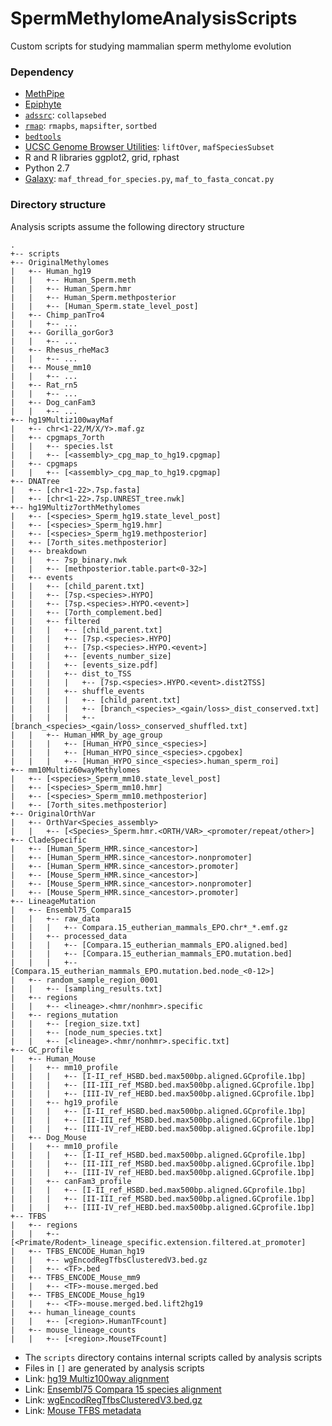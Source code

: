 # SpermMethylomeAnalysisScripts
Custom scripts for studying mammalian sperm methylome evolution

### Dependency ###
- [MethPipe](https://github.com/smithlabcode/methpipe)
- [Epiphyte](https://github.com/smithlabcode/epiphyte)
- [`adssrc`](https://github.com/andrewdavidsmith/adssrc): `collapsebed`
- [`rmap`](https://github.com/smithlabcode/rmap): `rmapbs`, `mapsifter`, `sortbed`
- [`bedtools`](https://github.com/arq5x/bedtools2/)
- [UCSC Genome Browser Utilities](http://hgdownload.soe.ucsc.edu/admin/exe/): `liftOver`, `mafSpeciesSubset`
- R and R libraries ggplot2, grid, rphast
- Python 2.7
- [Galaxy](https://github.com/galaxyproject/galaxy/): `maf_thread_for_species.py`, `maf_to_fasta_concat.py`


### Directory structure ###
Analysis scripts assume the following directory structure

```
.
+-- scripts
+-- OriginalMethylomes
|   +-- Human_hg19
|   |   +-- Human_Sperm.meth
|   |   +-- Human_Sperm.hmr
|   |   +-- Human_Sperm.methposterior
|   |   +-- [Human_Sperm.state_level_post]
|   +-- Chimp_panTro4
|   |   +-- ...
|   +-- Gorilla_gorGor3
|   |   +-- ...
|   +-- Rhesus_rheMac3
|   |   +-- ...
|   +-- Mouse_mm10
|   |   +-- ...
|   +-- Rat_rn5
|   |   +-- ...
|   +-- Dog_canFam3
|   |   +-- ...
+-- hg19Multiz100wayMaf
|   +-- chr<1-22/M/X/Y>.maf.gz
|   +-- cpgmaps_7orth
|   |   +-- species.lst
|   |   +-- [<assembly>_cpg_map_to_hg19.cpgmap]
|   +-- cpgmaps
|   |   +-- [<assembly>_cpg_map_to_hg19.cpgmap]
+-- DNATree
|   +-- [chr<1-22>.7sp.fasta]
|   +-- [chr<1-22>.7sp.UNREST_tree.nwk]
+-- hg19Multiz7orthMethylomes
|   +-- [<species>_Sperm_hg19.state_level_post]
|   +-- [<species>_Sperm_hg19.hmr]
|   +-- [<species>_Sperm_hg19.methposterior]
|   +-- [7orth_sites.methposterior]
|   +-- breakdown
|   |   +-- 7sp_binary.nwk
|   |   +-- [methposterior.table.part<0-32>]
|   +-- events
|   |   +-- [child_parent.txt]
|   |   +-- [7sp.<species>.HYPO]
|   |   +-- [7sp.<species>.HYPO.<event>]
|   |   +-- [7orth_complement.bed]
|   |   +-- filtered
|   |   |   +-- [child_parent.txt]
|   |   |   +-- [7sp.<species>.HYPO]
|   |   |   +-- [7sp.<species>.HYPO.<event>]
|   |   |   +-- [events_number_size]
|   |   |   +-- [events_size.pdf]
|   |   |   +-- dist_to_TSS
|   |   |   |   +-- [7sp.<species>.HYPO.<event>.dist2TSS]
|   |   |   +-- shuffle_events
|   |   |   |   +-- [child_parent.txt]
|   |   |   |   +-- [branch_<species>_<gain/loss>_dist_conserved.txt]
|   |   |   |   +-- [branch_<species>_<gain/loss>_conserved_shuffled.txt]
|   |   +-- Human_HMR_by_age_group
|   |   |   +-- [Human_HYPO_since_<species>]
|   |   |   +-- [Human_HYPO_since_<species>.cpgobex]
|   |   |   +-- [Human_HYPO_since_<species>.human_sperm_roi]
+-- mm10Multiz60wayMethylomes
|   +-- [<species>_Sperm_mm10.state_level_post]
|   +-- [<species>_Sperm_mm10.hmr]
|   +-- [<species>_Sperm_mm10.methposterior]
|   +-- [7orth_sites.methposterior]
+-- OriginalOrthVar
|   +-- OrthVar<Species_assembly>
|   |   +-- [<Species>_Sperm.hmr.<ORTH/VAR>_<promoter/repeat/other>]
+-- CladeSpecific
|   +-- [Human_Sperm_HMR.since_<ancestor>]
|   +-- [Human_Sperm_HMR.since_<ancestor>.nonpromoter]
|   +-- [Human_Sperm_HMR.since_<ancestor>.promoter]
|   +-- [Mouse_Sperm_HMR.since_<ancestor>]
|   +-- [Mouse_Sperm_HMR.since_<ancestor>.nonpromoter]
|   +-- [Mouse_Sperm_HMR.since_<ancestor>.promoter]
+-- LineageMutation
|   +-- Ensembl75_Compara15
|   |   +-- raw_data
|   |   |   +-- Compara.15_eutherian_mammals_EPO.chr*_*.emf.gz
|   |   +-- processed_data
|   |   |   +-- [Compara.15_eutherian_mammals_EPO.aligned.bed]
|   |   |   +-- [Compara.15_eutherian_mammals_EPO.mutation.bed]
|   |   |   +-- [Compara.15_eutherian_mammals_EPO.mutation.bed.node_<0-12>]
|   +-- random_sample_region_0001
|   |   +-- [sampling_results.txt]
|   +-- regions
|   |   +-- <lineage>.<hmr/nonhmr>.specific
|   +-- regions_mutation
|   |   +-- [region_size.txt]
|   |   +-- [node_num_species.txt]
|   |   +-- [<lineage>.<hmr/nonhmr>.specific.txt]
+-- GC_profile
|   +-- Human_Mouse
|   |   +-- mm10_profile
|   |   |   +-- [I-II_ref_HSBD.bed.max500bp.aligned.GCprofile.1bp]
|   |   |   +-- [II-III_ref_MSBD.bed.max500bp.aligned.GCprofile.1bp]
|   |   |   +-- [III-IV_ref_HEBD.bed.max500bp.aligned.GCprofile.1bp]
|   |   +-- hg19_profile
|   |   |   +-- [I-II_ref_HSBD.bed.max500bp.aligned.GCprofile.1bp]
|   |   |   +-- [II-III_ref_MSBD.bed.max500bp.aligned.GCprofile.1bp]
|   |   |   +-- [III-IV_ref_HEBD.bed.max500bp.aligned.GCprofile.1bp]
|   +-- Dog_Mouse
|   |   +-- mm10_profile
|   |   |   +-- [I-II_ref_HSBD.bed.max500bp.aligned.GCprofile.1bp]
|   |   |   +-- [II-III_ref_MSBD.bed.max500bp.aligned.GCprofile.1bp]
|   |   |   +-- [III-IV_ref_HEBD.bed.max500bp.aligned.GCprofile.1bp]
|   |   +-- canFam3_profile
|   |   |   +-- [I-II_ref_HSBD.bed.max500bp.aligned.GCprofile.1bp]
|   |   |   +-- [II-III_ref_MSBD.bed.max500bp.aligned.GCprofile.1bp]
|   |   |   +-- [III-IV_ref_HEBD.bed.max500bp.aligned.GCprofile.1bp]
+-- TFBS
|   +-- regions
|   |   +--[<Primate/Rodent>_lineage_specific.extension.filtered.at_promoter]
|   +-- TFBS_ENCODE_Human_hg19
|   |   +-- wgEncodRegTfbsClusteredV3.bed.gz
|   |   +-- <TF>.bed
|   +-- TFBS_ENCODE_Mouse_mm9
|   |   +-- <TF>-mouse.merged.bed
|   +-- TFBS_ENCODE_Mouse_hg19
|   |   +-- <TF>-mouse.merged.bed.lift2hg19
|   +-- human_lineage_counts
|   |   +-- [<region>.HumanTFcount]
|   +-- mouse_lineage_counts
|   |   +-- [<region>.MouseTFcount]

```
- The `scripts` directory contains internal scripts called by analysis scripts
- Files in ``[]`` are generated by analysis scripts
- Link: [hg19 Multiz100way alignment](http://hgdownload.soe.ucsc.edu/goldenPath/hg19/multiz100way/maf/)
- Link: [Ensembl75 Compara 15 species alignment](ftp://ftp.ensembl.org/pub/release-75/emf/ensembl-compara/epo_15_eutherian/)
- Link: [wgEncodRegTfbsClusteredV3.bed.gz ](http://hgdownload.cse.ucsc.edu/goldenPath/hg19/encodeDCC/wgEncodeRegTfbsClustered/wgEncodeRegTfbsClusteredV3.bed.gz)
- Link: [Mouse TFBS metadata](https://www.encodeproject.org/metadata/type=experiment&replicates.library.biosample.donor.organism.scientific_name=Mus%20musculus&assay_term_name=ChIP-seq&target.investigated_as=transcription%20factor&files.file_type=bed%20narrowPeak/metadata.tsv
)


